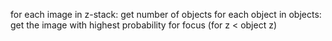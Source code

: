 for each image in z-stack:
    get number of objects
    for each object in objects:
        get the image with highest probability for focus (for z < object z)

